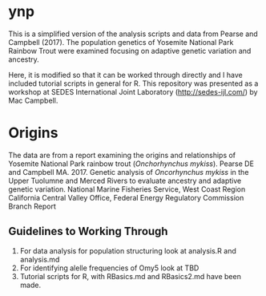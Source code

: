 # ynp
This is a simplified version of the analysis scripts and data from Pearse and Campbell (2017). The population genetics of Yosemite National Park Rainbow Trout were examined focusing on adaptive genetic variation and ancestry.  

Here, it is modified so that it can be worked through directly and I have included tutorial scripts in general for R. This repository was presented as a workshop at SEDES International Joint Laboratory (http://sedes-ijl.com/) by Mac Campbell.

# Origins
The data are from a report examining the origins and relationships of Yosemite National Park rainbow trout (_Onchorhynchus mykiss_). 
Pearse DE and Campbell MA. 2017. Genetic analysis of _Oncorhynchus mykiss_ in the Upper Tuolumne and Merced Rivers to evaluate ancestry and adaptive genetic variation. National Marine Fisheries Service, West Coast Region California Central Valley Office, Federal Energy Regulatory Commission Branch Report

## Guidelines to Working Through
1. For data analysis for population structuring look at analysis.R and analysis.md
2. For identifying alelle frequencies of Omy5 look at TBD
3. Tutorial scripts for R, with RBasics.md and RBasics2.md have been made.
